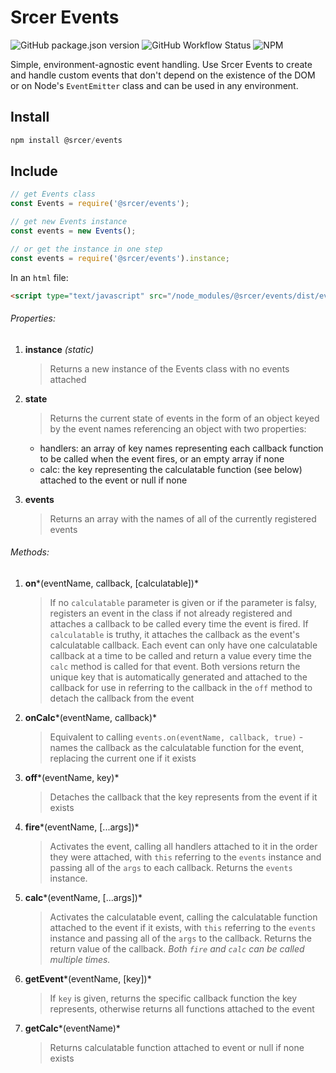 # Srcer Events

![GitHub package.json version](https://img.shields.io/npm/v/@srcer/events?style=plastic)
![GitHub Workflow Status](https://img.shields.io/github/workflow/status/srcer/events/Build?style=plastic)
![NPM](https://img.shields.io/npm/l/@srcer/events?style=plastic)

Simple, environment-agnostic event handling. Use Srcer Events to create and handle custom events that don't depend on the existence of the DOM or on Node's `EventEmitter` class and can be used in any environment.

Install
-------
```javascript
npm install @srcer/events
```

Include
-------
```javascript
// get Events class
const Events = require('@srcer/events');

// get new Events instance
const events = new Events();

// or get the instance in one step
const events = require('@srcer/events').instance;
```
In an `html` file:
```html
<script type="text/javascript" src="/node_modules/@srcer/events/dist/events.min.js"></script>
```

###### Properties:

1. **instance** *(static)*
   > Returns a new instance of the Events class with no events attached
   
2. **state**
   > Returns the current state of events in the form of an object keyed by 
   > the event names referencing an object with two properties:
   * handlers: an array of key names representing each callback function to be called when the event fires, or an empty array if none
   * calc: the key representing the calculatable function (see below) attached to the event or null if none
    
3. **events**
   >Returns an array with the names of all of the currently registered events
   
###### Methods:

1. **on***(eventName, callback, [calculatable])*
   > If no `calculatable` parameter is given or if the parameter is falsy, registers an event in the class if not already registered and attaches a callback to be called every time the event is fired. 
   > If `calculatable` is truthy, it attaches the callback as the event's calculatable callback. Each event can only have one calculatable callback at a time to be called and return a value every time the `calc` method is called for that event.
   > Both versions return the unique key that is automatically generated and attached to the callback for use in referring to the callback in the `off` method to detach the callback from the event

2. **onCalc***(eventName, callback)*
   > Equivalent to calling `events.on(eventName, callback, true)` - names the callback as the calculatable function for the event, replacing the current one if it exists
   
3. **off***(eventName, key)*
   > Detaches the callback that the key represents from the event if it exists
   
4. **fire***(eventName, [...args])*
   > Activates the event, calling all handlers attached to it in the order they were attached, with `this` referring to the `events` instance and passing all of the `args` to each callback. Returns the `events` instance.
   
5. **calc***(eventName, [...args])*
   > Activates the calculatable event, calling the calculatable function attached to the event if it exists, with `this` referring to the `events` instance and passing all of the `args` to the callback. Returns the return value of the callback.
   > *Both `fire` and `calc` can be called multiple times.*
   
6. **getEvent***(eventName, [key])*
   > If `key` is given, returns the specific callback function the key represents, otherwise returns all functions attached to the event
   
7. **getCalc***(eventName)*
   > Returns calculatable function attached to event or null if none exists



